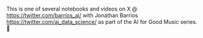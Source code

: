 This is one of several notebooks and videos on X @ https://twitter.com/barrios_ai/ with Jonathan Barrios https://twitter.com/ai_data_science/ as part of the AI for Good Music series. 🖖